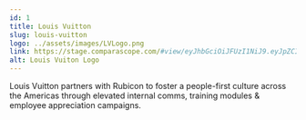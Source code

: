 ```yaml
---
id: 1
title: Louis Vuitton
slug: louis-vuitton
logo: ../assets/images/LVLogo.png
link: https://stage.comparascope.com/#view/eyJhbGciOiJFUzI1NiJ9.eyJpZCI6Mzd9.763gd6Jqp9_0c4rL1j_yAROWmhz6A1fhrj65ziw2CRxkCsO7ZVkBFU5Vk5Cu46LNykZWk6w2kxQMj6pT8SNdEA
alt: Louis Vuiton Logo
---
```


Louis Vuitton partners with Rubicon to foster a people-first culture across the Americas through elevated internal comms, training modules & employee appreciation campaigns.
